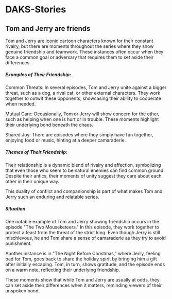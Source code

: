 # DAKS-Stories

## Tom and Jerry are friends

Tom and Jerry are iconic cartoon characters known for their constant rivalry, but there are moments throughout the series where they show genuine friendship and teamwork. These instances often occur when they face a common goal or adversary that requires them to set aside their differences.

##### Examples of Their Friendship:
Common Threats: In several episodes, Tom and Jerry unite against a bigger threat, such as a dog, a rival cat, or other external characters. They work together to outwit these opponents, showcasing their ability to cooperate when needed.

Mutual Care: Occasionally, Tom or Jerry will show concern for the other, such as helping when one is hurt or in trouble. These moments highlight their underlying bond beneath the chaos.

Shared Joy: There are episodes where they simply have fun together, enjoying food or music, hinting at a deeper camaraderie.

##### Themes of Their Friendship:
Their relationship is a dynamic blend of rivalry and affection, symbolizing that even those who seem to be natural enemies can find common ground. Despite their antics, their moments of unity suggest they care about each other in their unique way.

This duality of conflict and companionship is part of what makes Tom and Jerry such an enduring and relatable series.

##### Situation
One notable example of Tom and Jerry showing friendship occurs in the episode "The Two Mouseketeers." In this episode, they work together to protect a feast from the threat of the strict king. Even though Jerry is still mischievous, he and Tom share a sense of camaraderie as they try to avoid punishment.

Another instance is in "The Night Before Christmas," where Jerry, feeling bad for Tom, goes back to share the holiday spirit by bringing him a gift after initially escaping. Tom, in turn, shows gratitude, and the episode ends on a warm note, reflecting their underlying friendship.

These moments show that while Tom and Jerry are usually at odds, they can set aside their differences when it matters, reminding viewers of their unspoken bond.